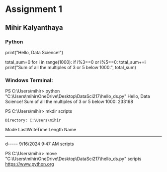 # Assignment 1 
## Mihir Kalyanthaya
### Python 
print("Hello, Data Science!")

total_sum=0
for i in range(1000):
    if i%3==0 or i%5==0:
        total_sum+=i
print("Sum of all the multiples of 3 or 5 below 1000:", total_sum)

### Windows Terminal: 
PS C:\Users\mihir> python "C:\Users\mihir\OneDrive\Desktop\DataSci217\hello_ds.py"
Hello, Data Science!
Sum of all the multiples of 3 or 5 below 1000: 233168

PS C:\Users\mihir> mkdir scripts


    Directory: C:\Users\mihir


Mode                 LastWriteTime         Length Name
----                 -------------         ------ ----
d-----         9/16/2024   9:47 AM                scripts

PS C:\Users\mihir> move "C:\Users\mihir\OneDrive\Desktop\DataSci217\hello_ds.py" scripts\
https://www.python.org 
